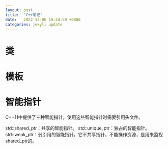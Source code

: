 ```yaml
---
layout: post
title:  "C++笔记"
date:   2022-12-06 19:44:59 +0800
categories: jekyll update
---
```

<h1> 类 </h1>

<h1>模板</h1>

<h1> 智能指针 </h1>
C++11中提供了三种智能指针，使用这些智能指针时需要引用头文件<memory>。

std::shared_ptr：共享的智能指针。
std::unique_ptr：独占的智能指针。
std::weak_ptr：弱引用的智能指针，它不共享指针，不能操作资源，是用来监视shared_ptr的。

